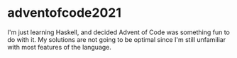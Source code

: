 # adventofcode2021

I'm just learning Haskell, and decided Advent of Code was something fun to do with it. My solutions are not going to be optimal since I'm still unfamiliar with most features of the language.
